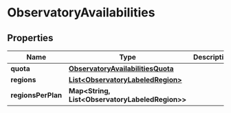

# ObservatoryAvailabilities


## Properties

| Name | Type | Description | Notes |
|------------ | ------------- | ------------- | -------------|
|**quota** | [**ObservatoryAvailabilitiesQuota**](ObservatoryAvailabilitiesQuota.md) |  |  [optional] |
|**regions** | [**List&lt;ObservatoryLabeledRegion&gt;**](ObservatoryLabeledRegion.md) |  |  [optional] |
|**regionsPerPlan** | **Map&lt;String, List&lt;ObservatoryLabeledRegion&gt;&gt;** |  |  [optional] |



